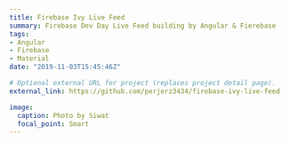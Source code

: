 ```yaml
---
title: Firebase Ivy Live Feed
summary: Firebase Dev Day Live Feed building by Angular & Fierebase 
tags:
- Angular
- Firebase
- Material
date: "2019-11-03T15:45:46Z"

# Optional external URL for project (replaces project detail page).
external_link: https://github.com/perjerz3434/firebase-ivy-live-feed

image:
  caption: Photo by Siwat
  focal_point: Smart
---
```

